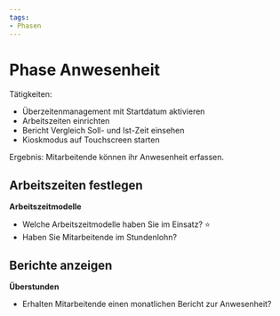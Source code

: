 ```yaml
---
tags:
- Phasen
---
```

# Phase Anwesenheit

Tätigkeiten:

* Überzeitenmanagement mit Startdatum aktivieren
* Arbeitszeiten einrichten
* Bericht Vergleich Soll- und Ist-Zeit einsehen
* Kioskmodus auf Touchscreen starten

Ergebnis: Mitarbeitende können ihr Anwesenheit erfassen.

## Arbeitszeiten festlegen

**Arbeitszeitmodelle**

* Welche Arbeitszeitmodelle haben Sie im Einsatz? ⭐
* Haben Sie Mitarbeitende im Stundenlohn?

## Berichte anzeigen

**Überstunden**

* Erhalten Mitarbeitende einen monatlichen Bericht zur Anwesenheit?